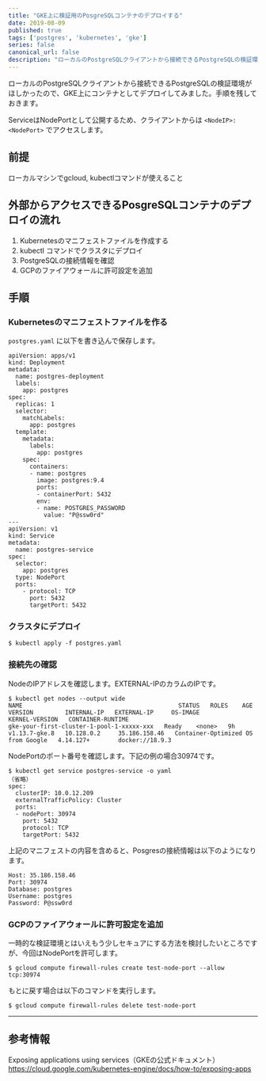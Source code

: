 ```yaml
---
title: "GKE上に検証用のPosgreSQLコンテナのデプロイする"
date: 2019-08-09
published: true
tags: ['postgres', 'kubernetes', 'gke']
series: false
canonical_url: false
description: "ローカルのPostgreSQLクライアントから接続できるPostgreSQLの検証環境がほしかったので、GKE上にコンテナとしてデプロイしてみました。手順を残しておきます。"
---
```


ローカルのPostgreSQLクライアントから接続できるPostgreSQLの検証環境がほしかったので、GKE上にコンテナとしてデプロイしてみました。手順を残しておきます。

ServiceはNodePortとして公開するため、クライアントからは `<NodeIP>:<NodePort>` でアクセスします。

## 前提

ローカルマシンでgcloud, kubectlコマンドが使えること

## 外部からアクセスできるPosgreSQLコンテナのデプロイの流れ

1. Kubernetesのマニフェストファイルを作成する
2. kubectl コマンドでクラスタにデプロイ
3. PostgreSQLの接続情報を確認
4. GCPのファイアウォールに許可設定を追加

## 手順

### Kubernetesのマニフェストファイルを作る

 `postgres.yaml` に以下を書き込んで保存します。

```
apiVersion: apps/v1
kind: Deployment
metadata:
  name: postgres-deployment
  labels:
    app: postgres
spec:
  replicas: 1
  selector:
    matchLabels:
      app: postgres
  template:
    metadata:
      labels:
        app: postgres
    spec:
      containers:
      - name: postgres
        image: postgres:9.4
        ports:
        - containerPort: 5432
        env:
        - name: POSTGRES_PASSWORD
          value: "P@ssw0rd"
---
apiVersion: v1
kind: Service
metadata:
  name: postgres-service
spec:
  selector:
    app: postgres
  type: NodePort
  ports:
    - protocol: TCP
      port: 5432
      targetPort: 5432
```

### クラスタにデプロイ

```
$ kubectl apply -f postgres.yaml
```

### 接続先の確認

NodeのIPアドレスを確認します。EXTERNAL-IPのカラムのIPです。

```
$ kubectl get nodes --output wide
NAME                                            STATUS   ROLES    AGE   VERSION         INTERNAL-IP   EXTERNAL-IP     OS-IMAGE                             KERNEL-VERSION   CONTAINER-RUNTIME
gke-your-first-cluster-1-pool-1-xxxxx-xxx   Ready    <none>   9h    v1.13.7-gke.8   10.128.0.2     35.186.158.46   Container-Optimized OS from Google   4.14.127+        docker://18.9.3
```

NodePortのポート番号を確認します。下記の例の場合30974です。

```
$ kubectl get service postgres-service -o yaml
（省略）
spec:
  clusterIP: 10.0.12.209
  externalTrafficPolicy: Cluster
  ports:
  - nodePort: 30974
    port: 5432
    protocol: TCP
    targetPort: 5432
```

上記のマニフェストの内容を含めると、Posgresの接続情報は以下のようになります。

```
Host: 35.186.158.46
Port: 30974
Database: postgres
Username: postgres
Password: P@ssw0rd
```

### GCPのファイアウォールに許可設定を追加

一時的な検証環境とはいえもう少しセキュアにする方法を検討したいところですが、今回はNodePortを許可します。

```
$ gcloud compute firewall-rules create test-node-port --allow tcp:30974
```

もとに戻す場合は以下のコマンドを実行します。

```
$ gcloud compute firewall-rules delete test-node-port
```



---

## 参考情報

Exposing applications using services（GKEの公式ドキュメント）
https://cloud.google.com/kubernetes-engine/docs/how-to/exposing-apps